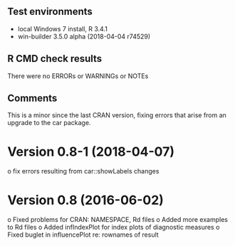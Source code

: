## Test environments
* local Windows 7 install, R 3.4.1
* win-builder 3.5.0 alpha (2018-04-04 r74529)

## R CMD check results
There were no ERRORs or WARNINGs or NOTEs

## Comments
This is a minor since the last CRAN version, fixing errors
that arise from an upgrade to the car package.

# Version 0.8-1 (2018-04-07)

o fix errors resulting from car::showLabels changes

# Version 0.8 (2016-06-02)

o Fixed problems for CRAN: NAMESPACE, Rd files
o Added more examples to Rd files
o Added infIndexPlot for index plots of diagnostic measures
o Fixed buglet in influencePlot re: rownames of result

